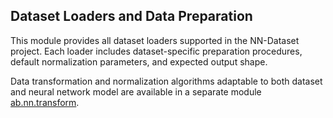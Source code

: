 ## Dataset Loaders and Data Preparation

This module provides all dataset loaders supported in the NN-Dataset project. Each loader includes dataset-specific preparation procedures, default normalization parameters, and expected output shape.

Data transformation and normalization algorithms adaptable to both dataset and neural network model are available in a separate module <a href='../transform'>ab.nn.transform</a>.
